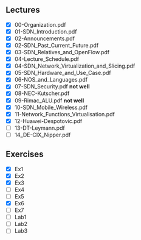Lectures
------
- [x] 00-Organization.pdf
- [x] 01-SDN_Introduction.pdf
- [x] 02-Announcements.pdf
- [x] 02-SDN_Past_Current_Future.pdf
- [x] 03-SDN_Relatives_and_OpenFlow.pdf
- [x] 04-Lecture_Schedule.pdf
- [x] 04-SDN_Network_Virtualization_and_Slicing.pdf
- [x] 05-SDN_Hardware_and_Use_Case.pdf
- [x] 06-NOS_and_Languages.pdf
- [x] 07-SDN_Security.pdf **not well**
- [x] 08-NEC-Kutscher.pdf
- [x] 09-Rimac_ALU.pdf **not well**
- [x] 10-SDN_Mobile_Wireless.pdf
- [x] 11-Network_Functions_Virtualisation.pdf
- [x] 12-Huawei-Despotovic.pdf
- [ ] 13-DT-Leymann.pdf
- [ ] 14_DE-CIX_Nipper.pdf

Exercises
-------
- [x] Ex1
- [x] Ex2
- [x] Ex3
- [ ] Ex4
- [ ] Ex5
- [x] Ex6
- [ ] Ex7
- [ ] Lab1
- [ ] Lab2
- [ ] Lab3
